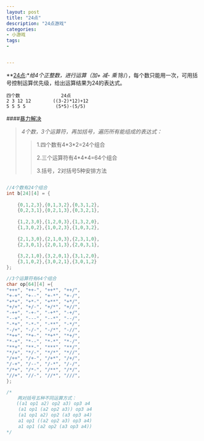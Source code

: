 ```yaml
---
layout: post
title: "24点"
description: "24点游戏"
categories:
- 小游戏
tags:
- 


---
```



**[24点][0]:**给4个正整数，进行运算（加+ 减- 乘* 除/），每个数只能用一次，可用括号控制运算优先级，给出运算结果为24的表达式。

    四个数               24点
	2 3 12 12        ((3-2)*12)+12
	5 5 5 5           (5*5)-(5/5)


####[暴力解决][1]
>*4个数，3个运算符，再加括号，遍历所有能组成的表达式：*
> 
> 
> 
>>1.四个数有4\*3\*2=24个组合
>>
>>2.三个运算符有4\*4\*4=64个组合
>>
>>3.括号，2对括号5种安排方法
>

```c

//4个数有24个组合
int b[24][4] = {
    
    {0,1,2,3},{0,1,3,2},{0,3,1,2},
    {0,2,3,1},{0,2,1,3},{0,3,2,1},
    
    {1,2,3,0},{1,2,0,3},{1,3,2,0},
    {1,3,0,2},{1,0,2,3},{1,0,3,2},
    
    {2,1,3,0},{2,1,0,3},{2,3,1,0},
    {2,3,0,1},{2,0,1,3},{2,0,3,1},
    
    {3,2,1,0},{3,2,0,1},{3,1,2,0},
    {3,1,0,2},{3,0,2,1},{3,0,1,2}
};

//3个运算符有64个组合
char op[64][4] ={
"+++", "++-", "++*", "++/",   
"+-+", "+--", "+-*", "+-/",   
"+*+", "+*-", "+**", "+*/",   
"+/+", "+/-", "+/*", "+//",  
"-++", "-+-", "-+*", "-+/",   
"--+", "---", "--*", "--/",
"-*+", "-*-", "-**", "-*/",
"-/+", "-/-", "-/*", "-//",    
"*++", "*+-", "*+*", "*+/",    
"*-+", "*--", "*-*", "*-/",   
"**+", "**-", "***", "**/",    
"*/+", "*/-", "*/*", "*//",    
"/++", "/+-", "/+*", "/+/",   
"/-+", "/--", "/-*", "/-/",    
"/*+", "/*-", "/**", "/*/",   
"//+", "//-", "//*", "///",    
};

/*
    两对括号五种不同运算方式：
  　((a1 op1 a2) op2 a3) op3 a4
 　　(a1 op1 (a2 op2 a3)) op3 a4
 　　(a1 op1 a2) op2 (a3 op3 a4)
 　　a1 op1 ((a2 op2 a3) op3 a4)
 　　a1 op1 (a2 op2 (a3 op3 a4))
*/

```

[0]:http://www.patest.cn/contests/ds/2-08
[1]:https://github.com/durians/durians/blob/master/24dian/24dian.c